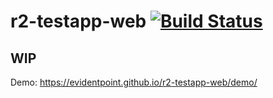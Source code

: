 # r2-testapp-web [![Build Status](https://travis-ci.com/evidentpoint/r2-testapp-web.svg?branch=master)](https://travis-ci.com/evidentpoint/r2-testapp-web)

## WIP

Demo: https://evidentpoint.github.io/r2-testapp-web/demo/
